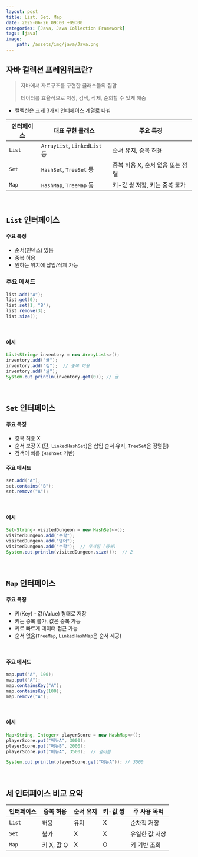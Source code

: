 ```yaml
---
layout: post
title: List, Set, Map
date: 2025-06-26 09:00 +09:00
categories: [Java, Java Collection Framework]
tags: [java]
image: 
    path: /assets/img/java/Java.png
---
```


## 자바 컬렉션 프레임워크란?

> 자바에서 자료구조를 구현한 클래스들의 집합
>
> 데이터를 효율적으로 저장, 검색, 삭제, 순회할 수 있게 해줌

- 컬렉션은 크게 3가지 인터페이스 계열로 나뉨

| 인터페이스 | 대표 구현 클래스 | 주요 특징 |
|-|-|-|
| `List` | `ArrayList`, `LinkedList` 등 | 순서 유지, 중복 허용 |
| `Set` | `HashSet`, `TreeSet` 등 | 중복 허용 X, 순서 없음 또는 정렬 |
| `Map` | `HashMap`, `TreeMap` 등 | 키-값 쌍 저장, 키는 중복 불가 |

<br>

## `List` 인터페이스

#### 주요 특징

- 순서(인덱스) 있음
- 중복 허용
- 원하는 위치에 삽입/삭제 가능

### 주요 메서드

```java
list.add("A");
list.get(0);
list.set(1, "B");
list.remove(3);
list.size();
```

<br>

#### 예시 

```java
List<String> inventory = new ArrayList<>();
inventory.add("귤");
inventory.add("김");  // 중복 허용
inventory.add("귤");
System.out.println(inventory.get(0)); // 귤
```

<br>

## `Set` 인터페이스

#### 주요 특징 

- 중복 허용 X
- 순서 보장 X (단, `LinkedHashSet`)은 삽입 순서 유지, `TreeSet`은 정렬됨)
- 검색이 빠름 (`HashSet` 기반)

#### 주요 메서드

```java
set.add("A");
set.contains("B");
set.remove("A");
```

<br>

#### 예시

```java
Set<String> visitedDungeon = new HashSet<>();
visitedDungeon.add("수학");
visitedDungeon.add("영어");
visitedDungeon.add("수학");  // 무시됨 (중복)
System.out.println(visitedDungeon.size());  // 2
```

<br>

## `Map` 인터페이스

#### 주요 특징

- 키(Key) - 값(Value) 형태로 저장
- 키는 중복 불가, 값은 중복 가능
- 키로 빠르게 데이터 접근 가능
- 순서 없음(`TreeMap`, `LinkedHashMap`은 순서 제공)

<br>

#### 주요 메서드

```java
map.put("A", 100);
map.put("A");
map.containsKey("A");
map.containsKey(100);
map.remove("A");
```

<br>

#### 예시

```java
Map<String, Integer> playerScore = new HashMap<>();
playerScore.put("메뉴A", 3000);
playerScore.put("메뉴B", 2000);
playerScore.put("메뉴A", 3500);  // 덮어씀

System.out.println(playerScore.get("메뉴A")); // 3500
```

<br>

## 세 인터페이스 비교 요약

| 인터페이스 | 중복 허용 | 순서 유지 | 키-값 쌍 | 주 사용 목적 |
|-|-|-|-|-|
| `List` | 허용 | 유지 | X | 순차적 저장 |
| `Set` | 불가 | X | X | 유일한 값 저장 |
| `Map` | 키 X, 값 O | X | O | 키 기반 조회 |
